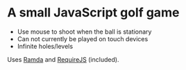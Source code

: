 A small JavaScript golf game
============================

- Use mouse to shoot when the ball is stationary
- Can not currently be played on touch devices
- Infinite holes/levels

Uses [Ramda](http://ramdajs.com/0.14/index.html) and
[RequireJS](http://requirejs.org/) (included).
